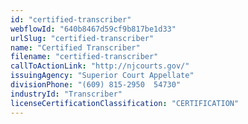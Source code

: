 ```yaml
---
id: "certified-transcriber"
webflowId: "640b8467d59cf9b817be1d33"
urlSlug: "certified-transcriber"
name: "Certified Transcriber"
filename: "certified-transcriber"
callToActionLink: "http://njcourts.gov/"
issuingAgency: "Superior Court Appellate"
divisionPhone: "(609) 815-2950  54730"
industryId: "Transcriber"
licenseCertificationClassification: "CERTIFICATION"
---
```

